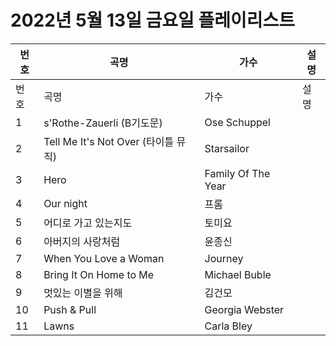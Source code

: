 # 2022년 5월 13일 금요일 플레이리스트

| 번호 | 곡명 | 가수 | 설명 |
|------|------|------|------|
| 번호 | 곡명 | 가수 | 설명 |
| 1 | s'Rothe-Zauerli (B기도문) | Ose Schuppel |  |
| 2 | Tell Me It's Not Over (타이틀 뮤직) | Starsailor |  |
| 3 | Hero | Family Of The Year |  |
| 4 | Our night | 프롬 |  |
| 5 | 어디로 가고 있는지도 | 토미요 |  |
| 6 | 아버지의 사랑처럼 | 윤종신 |  |
| 7 | When You Love a Woman | Journey |  |
| 8 | Bring It On Home to Me | Michael Buble |  |
| 9 | 멋있는 이별을 위해 | 김건모 |  |
| 10 | Push & Pull | Georgia Webster |  |
| 11 | Lawns | Carla Bley |  |
